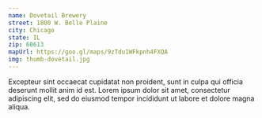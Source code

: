 ```yaml
---
name: Dovetail Brewery
street: 1800 W. Belle Plaine
city: Chicago
state: IL
zip: 60613
mapUrl: https://goo.gl/maps/9zTdu1WFkpnh4FXQA
img: thumb-dovetail.jpg
---
```


Excepteur sint occaecat cupidatat non proident, sunt in culpa qui officia deserunt mollit anim id est. Lorem ipsum dolor sit amet, consectetur adipiscing elit, sed do eiusmod tempor incididunt ut labore et dolore magna aliqua.